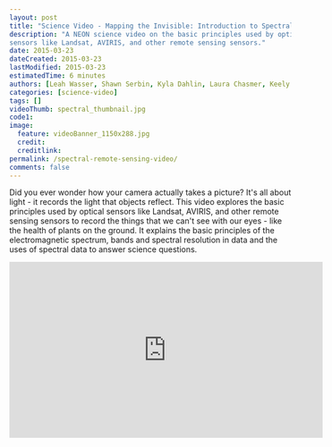 ```yaml
---
layout: post
title: "Science Video - Mapping the Invisible: Introduction to Spectral Remote Sensing"
description: "A NEON science video on the basic principles used by optical 
sensors like Landsat, AVIRIS, and other remote sensing sensors."
date: 2015-03-23
dateCreated: 2015-03-23
lastModified: 2015-03-23
estimatedTime: 6 minutes 
authors: [Leah Wasser, Shawn Serbin, Kyla Dahlin, Laura Chasmer, Keely Roth, Kendra Sand, Kat Bevington, Tanya Ramond, Colleen Fuss, Colin Williams]
categories: [science-video]
tags: []
videoThumb: spectral_thumbnail.jpg
code1: 
image:
  feature: videoBanner_1150x288.jpg
  credit:
  creditlink:
permalink: /spectral-remote-sensing-video/
comments: false
---
```



Did you ever wonder how your camera actually takes a picture? It's all about 
light - it records the light that objects reflect. This video explores the basic 
principles used by optical sensors like Landsat, AVIRIS, and other remote sensing 
sensors to record the things that we can't see with our eyes - like the health of 
plants on the ground. It explains the basic principles of the electromagnetic 
spectrum, bands and spectral resolution in data and the uses of spectral data 
to answer science questions.

<iframe width="560" height="315" src="https://www.youtube.com/embed/3iaFzafWJQE" frameborder="0" allowfullscreen></iframe>